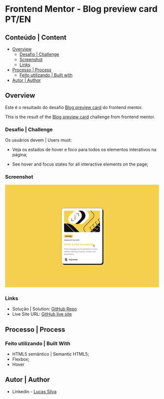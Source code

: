 # Frontend Mentor - Blog preview card PT/EN

## Conteúdo | Content

- [Overview](#overview)
  - [Desafio | Challenge](#desafio--challenge)
  - [Screenshot](#screenshot)
  - [Links](#links)
- [Processo | Process](#processo--process)
  - [Feito utilizando | Built with](#feito-utilizando--built-with)
- [Autor | Author](#autor--author)

## Overview

Este é o resultado do desafio [Blog preview card](https://www.frontendmentor.io/challenges/blog-preview-card-ckPaj01IcS) do frontend mentor.

This is the result of the [Blog preview card](https://www.frontendmentor.io/challenges/blog-preview-card-ckPaj01IcS) challenge from frontend mentor.

### Desafio | Challenge

Os usuários devem | Users must:

- Veja os estados de hover e foco para todos os elementos interativos na página;

- See hover and focus states for all interactive elements on the page;

### Screenshot

![](./design/active-states.jpg)

### Links

- Solução | Solution: [GitHub Repo](https://github.com/lucasfs022/Blog-Preview-Card)
- Live Site URL: [GitHub live site](https://lucasfs022.github.io/Blog-Preview-Card/)

## Processo | Process

### Feito utilizando | Built With

- HTML5 semântico | Semantic HTML5;
- Flexbox;
- Hover

## Autor | Author

- Linkedin - [Lucas Silva](https://www.linkedin.com/in/lucas-silva-658980161)